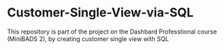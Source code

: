 # Customer-Single-View-via-SQL
This repository is part of the project on the Dashbard Professtional course (MiniBADS 2), by creating customer single view with SQL
